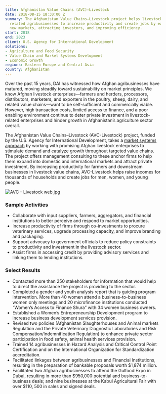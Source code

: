 ```yaml
---
title: Afghanistan Value Chains (AVC)—Livestock
date: 2018-08-15 18:30:00 Z
summary: The Afghanistan Value Chains–Livestock project helps livestock farmers and
  related agribusinesses to increase productivity and create jobs by expanding into
  new markets, attracting investors, and improving efficiency.
start: 2018
end: 2023
client: U.S. Agency for International Development
solutions:
- Agriculture and Food Security
- Value Chain and Market Systems Development
- Economic Growth
regions: Eastern Europe and Central Asia
country: Afghanistan
---
```


Over the past 15 years, DAI has witnessed how Afghan agribusinesses have matured, moving steadily toward sustainability on market principles. We know Afghan livestock enterprises—farmers and herders, processors, distributors, marketers, and exporters in the poultry, sheep, dairy, and related value chains—want to be self-sufficient and commercially viable. However, high transaction costs, limited access to finance, and a poor enabling environment continue to deter private investment in livestock-related enterprises and hinder growth in Afghanistan’s agriculture sector overall.

The Afghanistan Value Chains–Livestock (AVC-Livestock) project, funded by the U.S. Agency for International Development, takes a [market systems approach](http://dai-global-developments.com/articles/market-systems-development-a-primer-on-pro-poor-programming/) by working with promising Afghan livestock enterprises to stimulate demand and catalyze growth throughout targeted value chains. The project offers management consulting to these anchor firms to help them expand into domestic and international markets and attract private investment. By increasing productivity for farmers and downstream businesses in livestock value chains, AVC-Livestock helps raise incomes for thousands of households and create jobs for men, women, and young people.

![AVC - Livestock web.jpg](/uploads/AVC%20-%20Livestock%20web.jpg)

### Sample Activities

* Collaborate with input suppliers, farmers, aggregators, and financial institutions to better perceive and respond to market opportunities.
* Increase productivity of firms through co-investments to procure veterinary services, upgrade processing capacity, and improve branding and packaging.
* Support advocacy to government officials to reduce policy constraints to productivity and investment in the livestock sector.
* Assist firms in accessing credit by providing advisory services and linking them to lending institutions.

### Select Results

* Contacted more than 250 stakeholders for information that would help to direct the assistance the project is providing to the sector.
* Completed a gender and youth analysis report that is guiding program intervention. More than 40 women attend a business-to-business women only meetings and 20 microfinance institutions conducted “Women’s Access to Finance Shura” with 34 women business owners.
* Established a Women’s Entrepreneurship Development program to increase business development services provision.
* Revised two policies (Afghanistan Slaughterhouses and Animal markets Regulation and the Private Veterinary Diagnostic Laboratories and Risk Compensation/Indemnification Regulation) to enhance private sector participation in food safety, animal health services provision.
* Trained 14 agribusinesses in Hazard Analysis and Critical Control Point Certification and on the International Organization for Standardization accreditation.
* Facilitated linkages between agribusinesses and Financial Institutions, resulting in the preparation of bankable proposals worth $1,874 million.
* Facilitated two Afghan agribusinesses to attend the Gulfood Expo in Dubai, resulting in more than $950,000 potential and business-to-business deals; and nine businesses at the Kabul Agricultural Fair with over $110, 500 in sales and signed deals.